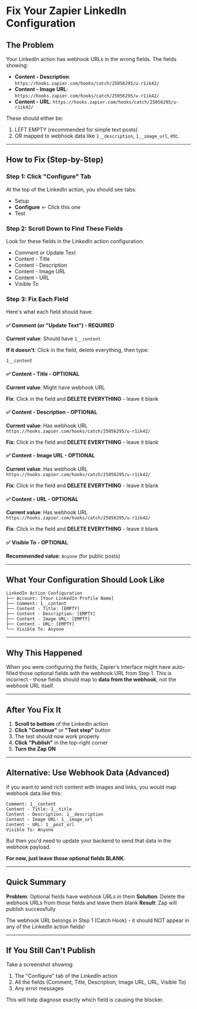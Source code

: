 # Fix Your Zapier LinkedIn Configuration

## The Problem

Your LinkedIn action has webhook URLs in the wrong fields. The fields showing:
- **Content - Description**: `https://hooks.zapier.com/hooks/catch/25056295/u-r1ik42/`
- **Content - Image URL**: `https://hooks.zapier.com/hooks/catch/25056295/u-r1ik42/`
- **Content - URL**: `https://hooks.zapier.com/hooks/catch/25056295/u-r1ik42/`

These should either be:
1. LEFT EMPTY (recommended for simple text posts)
2. OR mapped to webhook data like `1__description`, `1__image_url`, etc.

---

## How to Fix (Step-by-Step)

### Step 1: Click "Configure" Tab

At the top of the LinkedIn action, you should see tabs:
- Setup
- **Configure** ← Click this one
- Test

### Step 2: Scroll Down to Find These Fields

Look for these fields in the LinkedIn action configuration:
- Comment or Update Text
- Content - Title
- Content - Description
- Content - Image URL
- Content - URL
- Visible To

### Step 3: Fix Each Field

Here's what each field should have:

#### ✅ Comment (or "Update Text") - REQUIRED
**Current value**: Should have `1__content`

**If it doesn't**: Click in the field, delete everything, then type:
```
1__content
```

#### ✅ Content - Title - OPTIONAL
**Current value**: Might have webhook URL

**Fix**: Click in the field and **DELETE EVERYTHING** - leave it blank

#### ✅ Content - Description - OPTIONAL
**Current value**: Has webhook URL `https://hooks.zapier.com/hooks/catch/25056295/u-r1ik42/`

**Fix**: Click in the field and **DELETE EVERYTHING** - leave it blank

#### ✅ Content - Image URL - OPTIONAL
**Current value**: Has webhook URL `https://hooks.zapier.com/hooks/catch/25056295/u-r1ik42/`

**Fix**: Click in the field and **DELETE EVERYTHING** - leave it blank

#### ✅ Content - URL - OPTIONAL
**Current value**: Has webhook URL `https://hooks.zapier.com/hooks/catch/25056295/u-r1ik42/`

**Fix**: Click in the field and **DELETE EVERYTHING** - leave it blank

#### ✅ Visible To - OPTIONAL
**Recommended value**: `Anyone` (for public posts)

---

## What Your Configuration Should Look Like

```
LinkedIn Action Configuration
├── Account: [Your LinkedIn Profile Name]
├── Comment: 1__content
├── Content - Title: [EMPTY]
├── Content - Description: [EMPTY]
├── Content - Image URL: [EMPTY]
├── Content - URL: [EMPTY]
└── Visible To: Anyone
```

---

## Why This Happened

When you were configuring the fields, Zapier's interface might have auto-filled those optional fields with the webhook URL from Step 1. This is incorrect - those fields should map to **data from the webhook**, not the webhook URL itself.

---

## After You Fix It

1. **Scroll to bottom** of the LinkedIn action
2. **Click "Continue"** or **"Test step"** button
3. The test should now work properly
4. **Click "Publish"** in the top-right corner
5. **Turn the Zap ON**

---

## Alternative: Use Webhook Data (Advanced)

If you want to send rich content with images and links, you would map webhook data like this:

```
Comment: 1__content
Content - Title: 1__title
Content - Description: 1__description
Content - Image URL: 1__image_url
Content - URL: 1__post_url
Visible To: Anyone
```

But then you'd need to update your backend to send that data in the webhook payload.

**For now, just leave those optional fields BLANK.**

---

## Quick Summary

**Problem**: Optional fields have webhook URLs in them
**Solution**: Delete the webhook URLs from those fields and leave them blank
**Result**: Zap will publish successfully

The webhook URL belongs in Step 1 (Catch Hook) - it should NOT appear in any of the LinkedIn action fields!

---

## If You Still Can't Publish

Take a screenshot showing:
1. The "Configure" tab of the LinkedIn action
2. All the fields (Comment, Title, Description, Image URL, URL, Visible To)
3. Any error messages

This will help diagnose exactly which field is causing the blocker.
